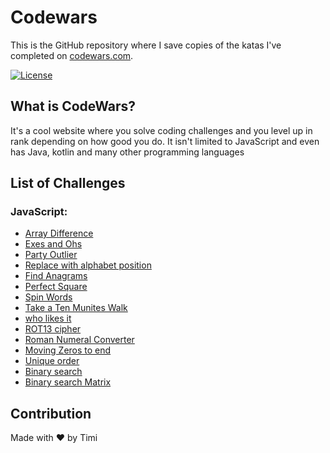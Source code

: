 # Codewars
This is the GitHub repository where I save copies of the katas I've completed on [codewars.com](https://www.codewars.com/).

[![License](https://www.codewars.com/users/timicodes/badges/large)](https://www.codewars.com/users/timicodes/)

## What is CodeWars?
It's a cool website where you solve coding challenges and you level up in rank depending on how good you do. It isn't limited to JavaScript and even has Java, kotlin and many other programming languages

## List of Challenges
### JavaScript:
- [Array Difference](https://github.com/FOR-TIMI/Codewars/blob/main/js/Array.dff.js)
- [Exes and Ohs](https://github.com/FOR-TIMI/Codewars/blob/main/js/Exes%20and%20Ohs.js)
- [Party Outlier](https://github.com/FOR-TIMI/Codewars/blob/main/js/Party%20Oulier.js)
- [Replace with alphabet position](https://github.com/FOR-TIMI/Codewars/blob/main/js/Replace%20With%20Alphabet%20Position.js)
- [Find Anagrams](https://github.com/FOR-TIMI/Codewars/blob/main/js/findAnagrams.js)
- [Perfect Square](https://github.com/FOR-TIMI/Codewars/blob/main/js/perfectSquare.js)
- [Spin Words](https://github.com/FOR-TIMI/Codewars/blob/main/js/spinWords.js)
- [Take a Ten Munites Walk](https://github.com/FOR-TIMI/Codewars/blob/main/js/validWalk.js)
- [who likes it](https://github.com/FOR-TIMI/Codewars/blob/main/js/who%20likes%20it.js)
- [ROT13 cipher](https://github.com/FOR-TIMI/Codewars/blob/main/js/Rot13%20cipher.js)
- [Roman Numeral Converter](https://github.com/FOR-TIMI/Codewars/blob/main/js/Roman%20Numeral%20Converter.js)
- [Moving Zeros to end](https://github.com/FOR-TIMI/Codewars/blob/main/js/moving%20zeros%20to%20end.js)
- [Unique order](https://github.com/FOR-TIMI/Codewars/blob/main/js/uniqueOrder.js)
- [Binary search](https://github.com/FOR-TIMI/Codewars/blob/main/js/Binary%20search.js)
- [Binary search Matrix](https://github.com/FOR-TIMI/Codewars/blob/main/js/Binary%20search%20matrix.js)

## Contribution
Made with ❤️ by Timi





